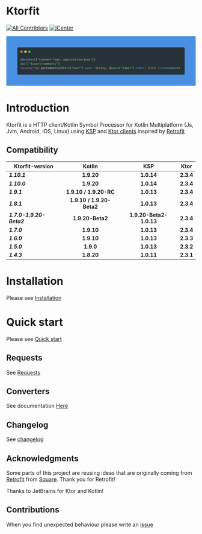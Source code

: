 <h1>Ktorfit</h1>

[![All Contribtors](https://img.shields.io/badge/Maven-Central-download.svg?style=flat-square)](https://mvnrepository.com/artifact/de.jensklingenberg.ktorfit)
[![jCenter](https://img.shields.io/badge/Apache-2.0-green.svg)](https://github.com/Foso/Ktorfit/blob/master/LICENSE)

<p align="center">
  <img src ="https://raw.githubusercontent.com/Foso/Experimental/master/carbon.png"  />
</p>

# Introduction

Ktorfit is a HTTP client/Kotlin Symbol Processor for Kotlin Multiplatform (Js, Jvm, Android, iOS, Linux)
using [KSP](https://github.com/google/ksp) and [Ktor clients](https://ktor.io/docs/getting-started-ktor-client.html)
inspired by [Retrofit](https://square.github.io/retrofit/)

## Compatibility

| Ktorfit-version          |          Kotlin           |           KSP           |   Ktor    |
|--------------------------|:-------------------------:|:-----------------------:|:---------:|
| **_1.10.1_**             |        **1.9.20**         |       **1.0.14**        | **2.3.4** |
| **_1.10.0_**             |        **1.9.20**         |       **1.0.14**        | **2.3.4** |
| **_1.9.1_**              |  **1.9.10 / 1.9.20-RC**   |       **1.0.13**        | **2.3.4** |
| **_1.8.1_**              | **1.9.10 / 1.9.20-Beta2** |       **1.0.13**        | **2.3.4** |
| **_1.7.0-1.9.20-Beta2_** |     **1.9.20-Beta2**      | **1.9.20-Beta2-1.0.13** | **2.3.4** |
| **_1.7.0_**              |        **1.9.10**         |       **1.0.13**        | **2.3.4** |
| **_1.6.0_**              |        **1.9.10**         |       **1.0.13**        | **2.3.3** |
| **_1.5.0_**              |         **1.9.0**         |       **1.0.13**        | **2.3.2** |
| **_1.4.3_**              |        **1.8.20**         |       **1.0.11**        | **2.3.1** |

# Installation

Please see [Installation](./installation.md)

# Quick start

Please see [Quick start](./quick-start.md)

## Requests

See [Requests](./requests.md)

## Converters

See documentation [Here](./converters/converters.md)

## Changelog

See [changelog](./CHANGELOG.md)

## Acknowledgments

Some parts of this project are reusing ideas that are originally coming
from [Retrofit](https://square.github.io/retrofit/) from [Square](https://github.com/square). Thank you for Retrofit!

Thanks to JetBrains for Ktor and Kotlin!

## Contributions

When you find unexpected behaviour please write an [issue](https://github.com/Foso/Ktorfit/issues/new/choose)
